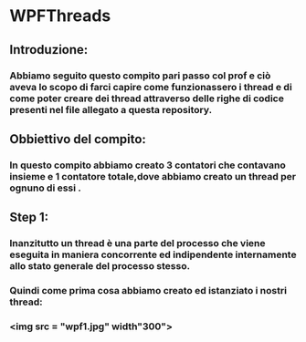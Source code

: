 # WPFThreads

## Introduzione:
### Abbiamo seguito questo compito pari passo col prof e ciò aveva lo scopo di farci capire come funzionassero i thread e di come poter creare dei thread attraverso delle righe di codice presenti nel file allegato a questa repository.
## Obbiettivo del compito:
### In questo compito abbiamo creato 3 contatori che contavano insieme e 1 contatore totale,dove abbiamo creato un thread per ognuno di essi .


## Step 1:
### Inanzitutto un thread è una parte del processo che viene eseguita in maniera concorrente ed indipendente internamente allo stato generale del processo stesso.
### Quindi come prima cosa abbiamo creato ed istanziato i nostri thread:
### <img src = "wpf1.jpg" width"300">

